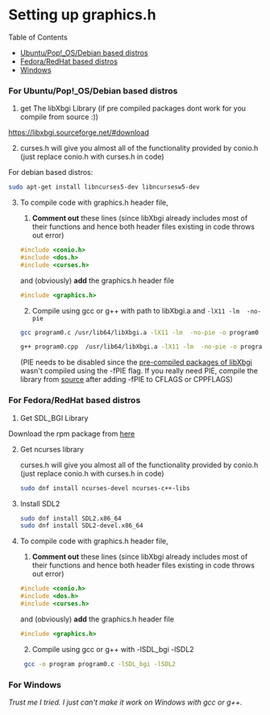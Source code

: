 # Setting up graphics.h 

Table of Contents

* [Ubuntu/Pop!_OS/Debian based distros](#for-ubuntupop_osdebian-based-distros)
* [Fedora/RedHat based distros](#for-fedoraredhat-based-distros)
* [Windows](#for-windows)

### For Ubuntu/Pop!_OS/Debian based distros

1. get The libXbgi Library (if pre compiled packages dont work for you compile from source :))

https://libxbgi.sourceforge.net/#download

2. curses.h will give you almost all of the functionality provided by conio.h (just replace conio.h with curses.h in code)

For debian based distros:

```bash
sudo apt-get install libncurses5-dev libncursesw5-dev
```

3. To compile code with graphics.h header file, 

    1. **Comment out** these lines (since libXbgi already includes most of their functions and hence both header files existing in code throws out error)
    
    ```c
    #include <conio.h>
    #include <dos.h>
    #include <curses.h>
    ```

    and (obviously) **add** the graphics.h header file

    ```c
    #include <graphics.h>     
    ```

   2. Compile using gcc or g++ with path to libXbgi.a and `-lX11 -lm  -no-pie`
  
   
    
    ```bash
    gcc program0.c /usr/lib64/libXbgi.a -lX11 -lm  -no-pie -o program0
    ```
    
    ```bash
    g++ program0.cpp  /usr/lib64/libXbgi.a -lX11 -lm  -no-pie -o program0
    ```
    
    (PIE needs to be disabled since the [pre-compiled packages of libXbgi](https://libxbgi.sourceforge.net/#download) wasn't compiled using the -fPIE flag. If you really need PIE, compile the library from [source](https://sourceforge.net/projects/libxbgi/files/xbgi-365.tar.gz) after adding -fPIE  to CFLAGS or CPPFLAGS)

### For Fedora/RedHat based distros

1. Get SDL_BGI Library 

Download the rpm package from [here](https://sdl-bgi.sourceforge.io/#:~:text=compiled%20with%20SDL_bgi.-,Download,-The%20current%20release)

2. Get ncurses library

    curses.h will give you almost all of the functionality provided by conio.h (just replace conio.h with curses.h in code)

    ```bash
    sudo dnf install ncurses-devel ncurses-c++-libs
    ```

3. Install SDL2

    ```bash
    sudo dnf install SDL2.x86_64
    sudo dnf install SDL2-devel.x86_64
    ```
4. To compile code with graphics.h header file, 

    1. **Comment out** these lines (since libXbgi already includes most of their functions and hence both header files existing in code throws out error)
    
    ```c
    #include <conio.h>
    #include <dos.h>
    #include <curses.h>
    ```

    and (obviously) **add** the graphics.h header file

    ```c
    #include <graphics.h>     
    ```

    2. Compile using gcc or g++ with -lSDL_bgi -lSDL2
      
     ```bash
      gcc -o program program0.c -lSDL_bgi -lSDL2
      ```


### For Windows

_Trust me I tried. I just can't make it work on Windows with gcc or g++._